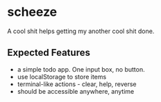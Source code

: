 scheeze
=======

A cool shit helps getting my another cool shit done.

## Expected Features ##
* a simple todo app. One input box, no button.
* use localStorage to store items
* terminal-like actions - clear, help, reverse
* should be accessible anywhere, anytime